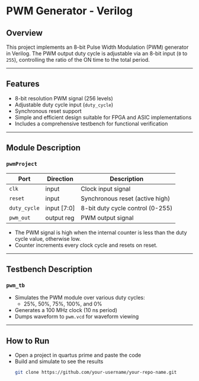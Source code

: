 # PWM Generator - Verilog

## Overview
This project implements an 8-bit Pulse Width Modulation (PWM) generator in Verilog. The PWM output duty cycle is adjustable via an 8-bit input (`0` to `255`), controlling the ratio of the ON time to the total period.

---

## Features
- 8-bit resolution PWM signal (256 levels)
- Adjustable duty cycle input (`duty_cycle`)
- Synchronous reset support
- Simple and efficient design suitable for FPGA and ASIC implementations
- Includes a comprehensive testbench for functional verification

---

## Module Description

### `pwmProject`
| Port        | Direction | Description                      |
|-------------|------------|--------------------------------|
| `clk`       | input      | Clock input signal              |
| `reset`     | input      | Synchronous reset (active high)|
| `duty_cycle`| input [7:0]| 8-bit duty cycle control (0-255)|
| `pwm_out`   | output reg | PWM output signal               |

- The PWM signal is high when the internal counter is less than the duty cycle value, otherwise low.
- Counter increments every clock cycle and resets on reset.

---

## Testbench Description

### `pwm_tb`
- Simulates the PWM module over various duty cycles:
  - 25%, 50%, 75%, 100%, and 0%
- Generates a 100 MHz clock (10 ns period)
- Dumps waveform to `pwm.vcd` for waveform viewing

---

## How to Run
- Open a project in quartus prime and paste the code
- Build and simulate to see the results
   ```bash
   git clone https://github.com/your-username/your-repo-name.git
